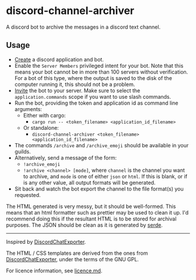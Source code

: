 # discord-channel-archiver

A discord bot to archive the messages in a discord text channel.

## Usage

- [Create](https://discordpy.readthedocs.io/en/latest/discord.html#creating-a-bot-account) a discord application and bot.
- Enable the `Server Members` privileged intent for your bot. Note that this means your bot cannot be in more than 100 servers without verification. For a bot of this type, where the output is saved to the disk of the computer running it, this should not be a problem.
- [Invite](https://discordpy.readthedocs.io/en/latest/discord.html#inviting-your-bot) the bot to your server. Make sure to select the `application.commands` scope if you want to use slash commands.
- Run the bot, providing the token and application id as command line arguments:
  - Either with cargo:
    - `cargo run -- <token_filename> <application_id_filename>`
  - Or standalone:
    - `discord-channel-archiver <token_filename> <application_id_filename>`
- The commands `/archive` and `/archive_emoji` should be available in your guilds.
- Alternatively, send a message of the form:
  - `!archive_emoji`
  - `!archive <channel> [mode]`, where `channel` is the channel you want to archive, and `mode` is one of either `json` or `html`. If this is blank, or if is any other value, all output formats will be generated.
- Sit back and watch the bot export the channel to the file format(s) you requested.

The HTML generated is very messy, but it should be well-formed. This means that an html formatter such as prettier may be used to clean it up. I'd recommend doing this if the resultant HTML is to be stored for archival purposes. The JSON should be clean as it is generated by [serde](https://github.com/serde-rs/json).

---

Inspired by [DiscordChatExporter](https://github.com/Tyrrrz/DiscordChatExporter).

The HTML / CSS templates are derived from the ones from [DiscordChatExporter](https://github.com/Tyrrrz/DiscordChatExporter), under the terms of the GNU GPL.

For licence information, see [licence.md](licence.md).
